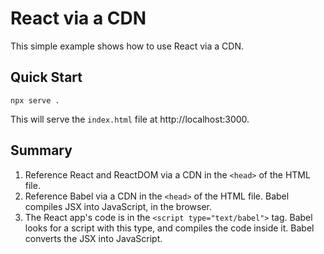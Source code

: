 # React via a CDN

This simple example shows how to use React via a CDN.

## Quick Start

```
npx serve .
```

This will serve the `index.html` file at http://localhost:3000.

## Summary

1. Reference React and ReactDOM via a CDN in the `<head>` of the HTML file.
2. Reference Babel via a CDN in the `<head>` of the HTML file. Babel compiles JSX into JavaScript, in the browser.
3. The React app's code is in the `<script type="text/babel">` tag. Babel looks for a script with this type, and compiles the code inside it. Babel converts the JSX into JavaScript.
